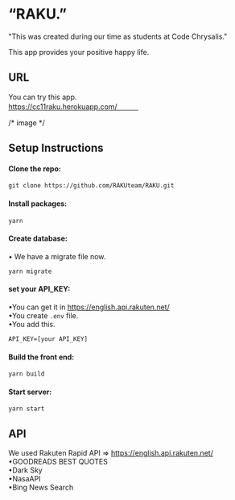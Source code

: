 # “RAKU.”  

"This was created during our time as students at Code Chrysalis."  
  
This app provides your positive happy life. 


## URL
You can try this app.   
https://cc11raku.herokuapp.com/　　　

/* image */ 

## Setup Instructions
#### Clone the repo:
```
git clone https://github.com/RAKUteam/RAKU.git
```

#### Install packages:
```
yarn
```

#### Create database:
• We have a migrate file now. 
```
yarn migrate
```
#### set your API_KEY:
•You can get it in https://english.api.rakuten.net/   
•You create `.env` file.   
•You add this.
```
API_KEY=[your API_KEY]
```

#### Build the front end:
```
yarn build
```

#### Start server:
```
yarn start
```


## API
We used Rakuten Rapid API => https://english.api.rakuten.net/   
•GOODREADS BEST QUOTES   
•Dark Sky   
•NasaAPI   
•Bing News Search   


